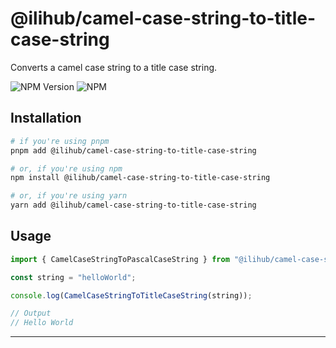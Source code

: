 # @ilihub/camel-case-string-to-title-case-string

Converts a camel case string to a title case string.

![NPM Version](https://img.shields.io/npm/v/%40ilihub%2Fcamel-case-string-to-title-case-string?color=33cd56&logo=npm)
![NPM](https://img.shields.io/npm/l/%40ilihub%2Fcamel-case-string-to-title-case-string)

## Installation

```bash
# if you're using pnpm
pnpm add @ilihub/camel-case-string-to-title-case-string

# or, if you're using npm
npm install @ilihub/camel-case-string-to-title-case-string

# or, if you're using yarn
yarn add @ilihub/camel-case-string-to-title-case-string
```

## Usage

```javascript
import { CamelCaseStringToPascalCaseString } from "@ilihub/camel-case-string-to-title-case-string";

const string = "helloWorld";

console.log(CamelCaseStringToTitleCaseString(string));

// Output
// Hello World
```

---

